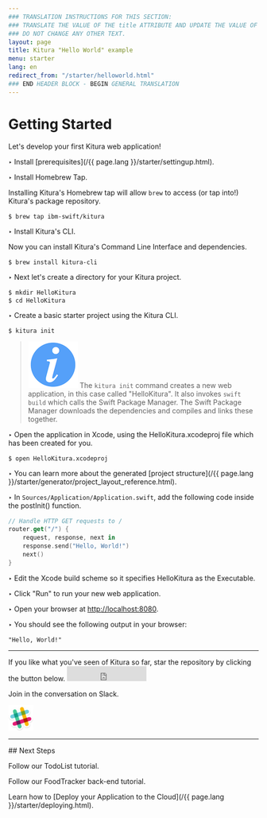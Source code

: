 ```yaml
---
### TRANSLATION INSTRUCTIONS FOR THIS SECTION:
### TRANSLATE THE VALUE OF THE title ATTRIBUTE AND UPDATE THE VALUE OF THE lang ATTRIBUTE.
### DO NOT CHANGE ANY OTHER TEXT.
layout: page
title: Kitura "Hello World" example
menu: starter
lang: en
redirect_from: "/starter/helloworld.html"
### END HEADER BLOCK - BEGIN GENERAL TRANSLATION
---
```


<div class="titleBlock">
	<h1>Getting Started</h1>
	<p>Let's develop your first Kitura web application!</p>
</div>

<span class="arrow">&#8227;</span> Install [prerequisites](/{{ page.lang }}/starter/settingup.html).

<span class="arrow">&#8227;</span> Install Homebrew Tap.

Installing Kitura's Homebrew tap will allow ```brew``` to access (or tap into!) Kitura's package repository.

```
$ brew tap ibm-swift/kitura
```

<span class="arrow">&#8227;</span> Install Kitura's CLI.

Now you can install Kitura's Command Line Interface and dependencies.

```
$ brew install kitura-cli
```

<span class="arrow">&#8227;</span> Next let's create a directory for your Kitura project.

```
$ mkdir HelloKitura
$ cd HelloKitura
```

<span class="arrow">&#8227;</span> Create a basic starter project using the Kitura CLI.

```
$ kitura init
```

> ![info] The ```kitura init``` command creates a new web application, in this case called "HelloKitura".
It also invokes ```swift build``` which calls the Swift Package Manager. The Swift Package Manager downloads
the dependencies and compiles and links these together.

<span class="arrow">&#8227;</span> Open the application in Xcode, using the HelloKitura.xcodeproj file which has been created for you.

```
$ open HelloKitura.xcodeproj
```

<span class="arrow">&#8227;</span> You can learn more about the generated [project structure](/{{ page.lang }}/starter/generator/project_layout_reference.html).

<span class="arrow">&#8227;</span> In `Sources/Application/Application.swift`, add the following code inside the postInit() function.

```swift
// Handle HTTP GET requests to /
router.get("/") {
    request, response, next in
    response.send("Hello, World!")
    next()
}
```

<span class="arrow">&#8227;</span> Edit the Xcode build scheme so it specifies HelloKitura as the Executable.

<span class="arrow">&#8227;</span> Click "Run" to run your new web application.

<span class="arrow">&#8227;</span> Open your browser at [http://localhost:8080](http://localhost:8080).

<span class="arrow">&#8227;</span> You should see the following output in your browser:

```
"Hello, World!"
```

<hr>
If you like what you've seen of Kitura so far, star the repository by clicking the button below.

<iframe src="https://ghbtns.com/github-btn.html?user=IBM-Swift&repo=Kitura&type=star&count=true&size=large" frameborder="0" scrolling="0" width="160px" height="30px"></iframe>

Join in the conversation on Slack.

<a rel="nofollow" href="http://swift-at-ibm-slack.mybluemix.net">
<img src="../../assets/slack.png" alt="Slack" width="50"/>
</a>

<hr>
## Next Steps

<p> Follow our TodoList tutorial.</p>

<p> Follow our FoodTracker back-end tutorial.</p>

Learn how to [Deploy your Application to the Cloud](/{{ page.lang }}/starter/deploying.html).

[info]: ../../assets/info-blue.png
[tip]: ../../assets/lightbulb-yellow.png
[warning]: ../../assets/warning-red.png
